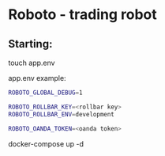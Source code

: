 # Roboto - trading robot

## Starting:

touch app.env

app.env example:
```bash
ROBOTO_GLOBAL_DEBUG=1

ROBOTO_ROLLBAR_KEY=<rollbar key>
ROBOTO_ROLLBAR_ENV=development

ROBOTO_OANDA_TOKEN=<oanda token>
```

docker-compose up -d

